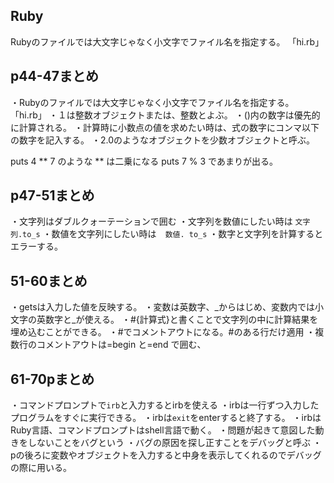 ## Ruby
Rubyのファイルでは大文字じゃなく小文字でファイル名を指定する。
「hi.rb」


## p44-47まとめ
・Rubyのファイルでは大文字じゃなく小文字でファイル名を指定する。
「hi.rb」
・１は整数オブジェクトまたは、整数とよぶ。
・()内の数字は優先的に計算される。
・計算時に小数点の値を求めたい時は、式の数字にコンマ以下の数字を記入する。
・2.0のようなオブジェクトを少数オブジェクトと呼ぶ。

puts 4 ** 7 
のような ** は二乗になる
puts 7 % 3 であまりが出る。

## p47-51まとめ
・文字列はダブルクォーテーションで囲む
・文字列を数値にしたい時は  ```文字列.to_s```
・数値を文字列にしたい時は　```数値. to_s```
・数字と文字列を計算するとエラーする。
## 51-60まとめ
・getsは入力した値を反映する。
・変数は英数字、_からはじめ、変数内では小文字の英数字と_が使える。
・#{計算式}と書くことで文字列の中に計算結果を埋め込むことができる。
・#でコメントアウトになる。#のある行だけ適用
・複数行のコメントアウトは=begin と=end で囲む、
## 61-70pまとめ
・コマンドプロンプトで```irb```と入力するとirbを使える
・irbは一行ずつ入力したプログラムをすぐに実行できる。
・irbは```exit```をenterすると終了する。
・irbはRuby言語、コマンドプロンプトはshell言語で動く。
・問題が起きて意図した動きをしないことをバグという
・バグの原因を探し正すことをデバッグと呼ぶ
・pの後ろに変数やオブジェクトを入力すると中身を表示してくれるのでデバッグの際に用いる。
